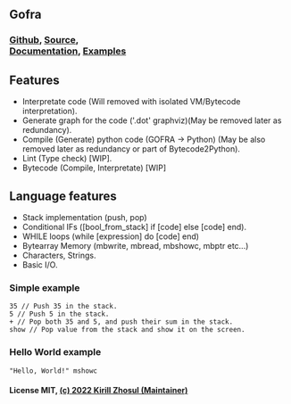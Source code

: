 ## Gofra
### [Github](https://github.com/gofra-lang/), [Source](https://github.com/gofra-lang/core/), <br> [Documentation](https://github.com/gofra-lang/core/blob/main/DOCUMENTATION.md), [Examples](https://github.com/gofra-lang/core/tree/main/examples)

## Features
- Interpretate code (Will removed with isolated VM/Bytecode interpretation).
- Generate graph for the code ('.dot' graphviz)(May be removed later as redundancy).
- Compile (Generate) python code (GOFRA -> Python) (May be also removed later as redundancy or part of Bytecode2Python).
- Lint (Type check) [WIP].
- Bytecode (Compile, Interpretate) [WIP]

## Language features
- Stack implementation (push, pop)
- Conditional IFs ([bool_from_stack] if [code] else [code] end).
- WHILE loops (while [expression] do [code] end)
- Bytearray Memory (mbwrite, mbread, mbshowc, mbptr etc...)
- Characters, Strings.
- Basic I/O.

### Simple example
```
35 // Push 35 in the stack.
5 // Push 5 in the stack.
+ // Pop both 35 and 5, and push their sum in the stack.
show // Pop value from the stack and show it on the screen.
```
### Hello World example
```
"Hello, World!" mshowc
```

#### License MIT, [(c) 2022 Kirill Zhosul (Maintainer)](https://kirillzhosul.github.io/)

